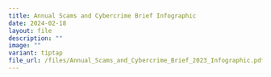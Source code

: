 ```yaml
---
title: Annual Scams and Cybercrime Brief Infographic
date: 2024-02-18
layout: file
description: ""
image: ""
variant: tiptap
file_url: /files/Annual_Scams_and_Cybercrime_Brief_2023_Infographic.pdf
---
```

